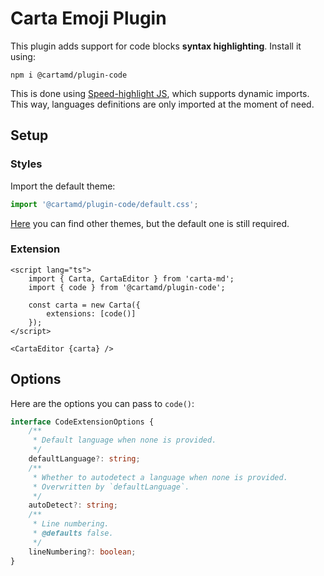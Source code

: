 # Carta Emoji Plugin

This plugin adds support for code blocks **syntax highlighting**. Install it using:

```
npm i @cartamd/plugin-code
```

This is done using [Speed-highlight JS](https://github.com/speed-highlight/core), which supports dynamic imports. This way, languages definitions are only imported at the moment of need.

## Setup

### Styles

Import the default theme:

```ts
import '@cartamd/plugin-code/default.css';
```

[Here](https://github.com/speed-highlight/core/tree/main/src/themes) you can find other themes, but the default one is still required.

### Extension

```svelte
<script lang="ts">
	import { Carta, CartaEditor } from 'carta-md';
	import { code } from '@cartamd/plugin-code';

	const carta = new Carta({
		extensions: [code()]
	});
</script>

<CartaEditor {carta} />
```

## Options

Here are the options you can pass to `code()`:

```ts
interface CodeExtensionOptions {
	/**
	 * Default language when none is provided.
	 */
	defaultLanguage?: string;
	/**
	 * Whether to autodetect a language when none is provided.
	 * Overwritten by `defaultLanguage`.
	 */
	autoDetect?: string;
	/**
	 * Line numbering.
	 * @defaults false.
	 */
	lineNumbering?: boolean;
}
```
